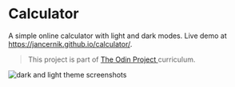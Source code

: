 # Calculator
A simple online calculator with light and dark modes. Live demo at https://jancernik.github.io/calculator/.
>This project is part of [The Odin Project ](https://www.theodinproject.com/) curriculum.

![dark and light theme screenshots](https://i.imgur.com/kMpCQqe.png)
